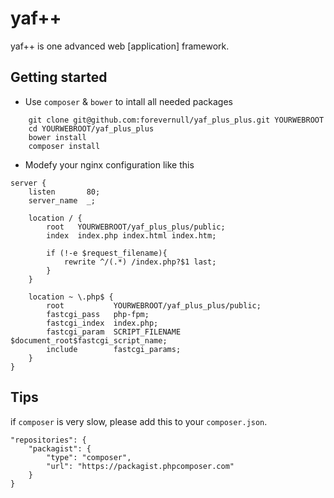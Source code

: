 # yaf++
yaf++ is one advanced web [application] framework.

## Getting started
- Use `composer` & `bower` to intall all needed packages 
```
    git clone git@github.com:forevernull/yaf_plus_plus.git YOURWEBROOT
    cd YOURWEBROOT/yaf_plus_plus
    bower install
    composer install 
```
- Modefy your nginx configuration like this
```
server {
    listen       80;
    server_name  _;
    
    location / {
        root   YOURWEBROOT/yaf_plus_plus/public;
        index  index.php index.html index.htm;

        if (!-e $request_filename){
            rewrite ^/(.*) /index.php?$1 last;
        }
    }

    location ~ \.php$ {
        root           YOURWEBROOT/yaf_plus_plus/public;
        fastcgi_pass   php-fpm;
        fastcgi_index  index.php;
        fastcgi_param  SCRIPT_FILENAME  $document_root$fastcgi_script_name;
        include        fastcgi_params;
    }
}
```

## Tips
if `composer` is very slow, please add this to your `composer.json`.
```
"repositories": {
    "packagist": {
        "type": "composer",
        "url": "https://packagist.phpcomposer.com"
    }
}
```

